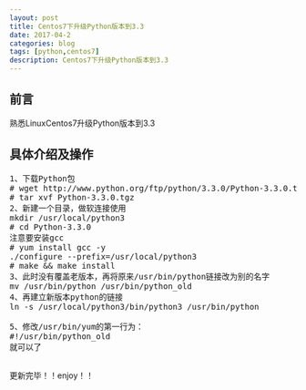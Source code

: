 ```yaml
---
layout: post
title: Centos7下升级Python版本到3.3
date: 2017-04-2
categories: blog
tags: [python,centos7]
description: Centos7下升级Python版本到3.3
---
```



## 前言

熟悉LinuxCentos7升级Python版本到3.3


## 具体介绍及操作

<pre>
1、下载Python包
# wget http://www.python.org/ftp/python/3.3.0/Python-3.3.0.tgz
# tar xvf Python-3.3.0.tgz
2、新建一个目录，做软连接使用
mkdir /usr/local/python3
# cd Python-3.3.0
注意要安装gcc
# yum install gcc -y
./configure --prefix=/usr/local/python3
# make && make install
3、此时没有覆盖老版本，再将原来/usr/bin/python链接改为别的名字
mv /usr/bin/python /usr/bin/python_old
4、再建立新版本python的链接
ln -s /usr/local/python3/bin/python3 /usr/bin/python

5、修改/usr/bin/yum的第一行为：
#!/usr/bin/python_old
就可以了

</pre>



更新完毕！！enjoy！！

